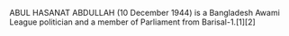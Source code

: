 ABUL HASANAT ABDULLAH (10 December 1944) is a Bangladesh Awami League politician and a member of Parliament from Barisal-1.[1][2]
